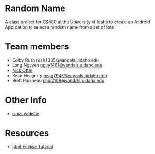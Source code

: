 Random Name
========

A class project for CS480 at the University of Idaho to create an Android Application to select a random name from a set of lists

Team members
============
* Colby Rush          rush4335@vandals.uidaho.edu
* Long Nguyen         nguy1461@vandals.uidaho.edu
* [Nick Otter](http://nickotter.com)
* Sean Heagerty		  heag7943@vandals.uidaho.edu
* Brett Papineau	  papi2108@vandals.uidaho.edu

Other Info
==========
* [class webstie](http://www2.cs.uidaho.edu/~cs480d/)

Resources
=========
- [jUnit Eclipse Tutorial](http://www.vogella.com/articles/JUnit/article.html)
